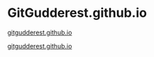# GitGudderest.github.io

[gitgudderest.github.io](//gitgudderest.github.io)

[gitgudderest.github.io](gitgudderest.github.io)
